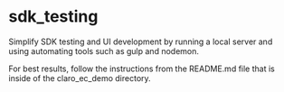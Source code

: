 # sdk_testing
Simplify SDK testing and UI development by running a local server and using automating tools such as gulp and nodemon.

For best results, follow the instructions from the README.md file that is inside of the claro_ec_demo directory.
